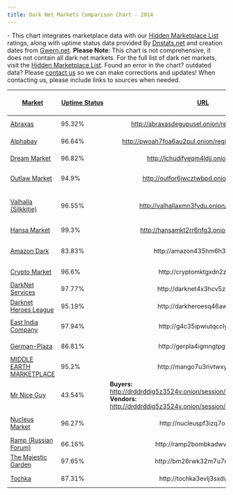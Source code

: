 ```yaml
---
title: Dark Net Markets Comparison Chart - 2014
---
```


<p><strong></strong> - This chart integrates marketplace data with our <a href="/2013/10/28/updated-llist-of-hidden-marketplaces-tor-i2p/">Hidden Marketplace List</a> ratings, along with uptime status data provided By <a href="https://dnstats.net/">Dnstats.net</a> and creation dates from <a href="http://www.gwern.net/Black-market%20survival">Gwern.net</a>. <strong>Please Note</strong>: This chart is not comprehensive, it does not contain all dark net markets. For the full list of dark net markets, visit the <a href="/2013/10/28/updated-llist-of-hidden-marketplaces-tor-i2p/">Hidden Marketplace List</a>. Found an error in the chart? outdated data? Please <a href="/contact-us/">contact us</a> so we can make corrections and updates! When contacting us, please include links to sources when needed.</p>
<div class="tableCon">
<table id="example" cellspacing="0" width="100%" class="table">
<thead>
<tr>
<th>
<a href='?sort=1&stype=1'>Market</a>
</th>
<th width="100" style="min-width: 99px;">
<a href='?sort=3&stype=0'>Uptime Status<br></a>
</th>
<th>
<a href='?sort=43&stype=0'><div style="text-align: center;"><span style="line-height: 1.42857143;">URL</span></div></a>
</th>
<th>
<a href='?sort=22&stype=0'>Open registration?<br></a>
</th>
<th>
<a href='?sort=29&stype=0'>Offers Multisig?<br></a>
</th>
<th>
<a href='?sort=30&stype=0'>Had Security Issues?!<br></a>
</th>
<th>
<a href='?sort=31&stype=0'>Active warnings<br></a>
</th>
<th>
<a href='?sort=32&stype=0'>Commission<br></a>
</th>
<th>
<a href='?sort=33&stype=0'>Vendor Bond<br></a>
</th>
<th width="50" style="max-width: 50px;">
<a href='?sort=34&stype=0'>2FA<br></a>
</th>
<th width="50" style="max-width: 50px;">
<a href='?sort=35&stype=0'>Forced Vendor PGP<br></a>
</th>
<th>
<a href='?sort=36&stype=0'>FE Allowed?<br></a>
</th>
<th>
<a href='?sort=37&stype=0'>Type<br></a>
</th>
<th>
<a href='?sort=4&stype=0'>Ratings</a>
</th>
<th>
<a href='?sort=44&stype=0'>Created<br></a>
</th>
</tr>
</thead>
<tbody>
<tr>
<td>
<div align="left"><div style="display:none;">0</div><a target="_blank" title="" href="https://www.deepdotweb.com/marketplace-directory/listing/abraxas-market">Abraxas</a> </td>
<td>
<label class='label label-danger'>95.32%</label> <i class='glyphicon glyphicon-arrow-down' style='color:#428bca;'></i> </td>
<td>
<div class="sabai-field-value" align="center"><a href="http://abraxasdegupusel.onion/register/JIYi9utdux" target="_blank" rel="nofollow external">http://abraxasdegupusel.onion/register/JIYi9utdux</a></div> </td>
<td>
<div align="center">Referral</div> </td>
<td>
<div align="center"><div style="display:none;">1</div><img alt="" src="/imgs/2014/11/no.png" align="none"><br></div> </td>
<td>
<div align="center"><img alt="" src="/imgs/2014/11/no-warning.png" align="none"><br></div> </td>
<td>
<div align="center">None<br></div> </td>
<td>
<div align="center">4%</div> </td>
<td>
<div align="center">100USD<br></div> </td>
<td>
<div align="center"><div style="display:none;">1</div><img alt="" src="/imgs/2014/11/yes.png" align="none"><br></div> </td>
<td>
<div align="center"><div style="display:none;">1</div><img alt="" src="/imgs/2014/11/no.png" align="none"><br></div> </td>
<td>
<div align="center">Yes<br></div> </td>
<td>
<div align="center">Market<br></div> </td>
<td>
<div class="sabai-directory-rating"><span class="sabai-rating sabai-rating-25" title="2.75 out of 5 stars"></span> <span class="sabai-directory-rating-average">2.75</span><span class="sabai-directory-rating-count">(202 reviews)</span></div> </td>
<td>
<div align="center">13-12-14</div> </td>
</tr>
<tr>
<td>
<div align="left"><div style="display:none;">1</div><a target="" title="" href="https://www.deepdotweb.com/marketplace-directory/listing/alphabay">Alphabay</a> </td>
<td>
<label class='label label-success'>96.64%</label> <i class='glyphicon glyphicon-arrow-up' style='color:#428bca;'></i> </td>
<td>
<div align="center"><div class="sabai-field-value"><a target="" title="" href="http://pwoah7foa6au2pul.onion/register.php?aff=41211">http://pwoah7foa6au2pul.onion/register.php?aff=41211</a></div></div> </td>
<td>
<div align="center">Open<br></div> </td>
<td>
<div align="center"><div style="display:none;">1</div><img alt="" src="/imgs/2014/11/yes.png" align="none"><br></div> </td>
<td>
<div align="center"><img alt="" src="/imgs/2014/11/no-warning.png" align="none" width="32"><br></div> </td>
<td>
<div align="center">None<br></div> </td>
<td>
<div align="center"> 3.5%</div> </td>
<td>
<div align="center">100$<br></div> </td>
<td>
<div align="center"><div style="display:none;">1</div><img alt="" src="/imgs/2014/11/yes.png" align="none"><br></div> </td>
<td>
<div align="center"><div style="display:none;">1</div><img alt="" src="/imgs/2014/11/yes.png" align="none"><br></div> </td>
<td>
<div align="center">Yes<br></div> </td>
<td>
<div align="center">Free Market<br></div> </td>
<td>
<div class="sabai-directory-rating"><span class="sabai-rating sabai-rating-30" title="3.04 out of 5 stars"></span> <span class="sabai-directory-rating-average">3.04</span><span class="sabai-directory-rating-count">(336 reviews)</span></div> </td>
<td>
<div align="center">22-12-14</div> </td>
</tr>
<tr>
<td>
<div align="left"><div style="display:none;">2</div><span title="UP"><a href="#">Dream Market</a></span></div> </td>
<td>
<label class='label label-success'>96.82%</label> <i class='glyphicon glyphicon-arrow-up' style='color:#428bca;'></i> </td>
<td>
<div align="center"><span><a href="http://lchudifyeqm4ldjj.onion/?ai=1675" target="_blank" rel="nofollow">http://lchudifyeqm4ldjj.onion/?ai=1675</a></span></div> </td>
<td>
<div align="center">Open<br></div> </td>
<td>
<div align="center"><div style="display:none;">1</div><img alt="" src="/imgs/2014/11/no.png" align="none"><br></div> </td>
<td>
<div align="center"><img alt="" src="/imgs/2014/11/no-warning.png" align="none"><br></div> </td>
<td>
<div align="center">None<br></div> </td>
<td>
<div align="center">4%</div> </td>
<td>
<div align="center">0.5BTC</div> </td>
<td>
<div align="center"><div style="display:none;">1</div><img alt="" src="/imgs/2014/11/no.png" align="none"><br></div> </td>
<td>
<div align="center"><div style="display:none;">1</div><img alt="" src="/imgs/2014/11/no.png" align="none"><br></div> </td>
<td>
<div align="center">Yes<br></div> </td>
<td>
<div align="center">Market<br></div> </td>
<td>
<div class="sabai-directory-rating"><span class="sabai-rating sabai-rating-40" title="3.82 out of 5 stars"></span> <span class="sabai-directory-rating-average">3.82</span><span class="sabai-directory-rating-count">(185 reviews)</span></div> </td>
<td>
<div align="center">15-11-13<br></div> </td>
</tr>
<tr>
<td>
<div align="left"><div style="display:none;">3</div><a target="" title="" href="https://www.deepdotweb.com/marketplace-directory/listing/outlaw-market">Outlaw Market</a></div> </td>
<td>
<label class='label label-success'>94.9%</label> <i class='glyphicon glyphicon-arrow-up' style='color:#428bca;'></i> </td>
<td>
<div align="center"> <span> <a href="http://outfor6jwcztwbpd.onion/indxx1.php" target="_blank" rel="nofollow">http://outfor6jwcztwbpd.onion/indxx1.php</a></span>
</div> </td>
<td>
<div align="center">Open<br></div> </td>
<td>
<div align="center"><div style="display:none;">1</div><img alt="" src="/imgs/2014/11/yes.png" align="none"><br></div> </td>
<td>
<div align="center"><div style="display:none;">1</div>

<img src="https://info-gir.github.io/deepdotweb/imgs/2014/11/warning.png" align="none"></a></div> </td>
<td>
<div align="center">None<br></div> </td>
<td>
<div align="center">3%</div> </td>
<td>
<div align="center">3EU/30 Days<br></div> </td>
<td>
<div align="center"><img alt="" src="/imgs/2014/11/yes.png" align="none"><br></div> </td>
<td>
<div align="center"><img alt="" src="/imgs/2014/11/yes.png" align="none"></div> </td>
<td>
<div align="center">Under Conditions<br></div> </td>
<td>
<div align="center">Market<br></div> </td>
<td>
<div class="sabai-directory-rating"><span class="sabai-rating sabai-rating-35" title="3.76 out of 5 stars"></span> <span class="sabai-directory-rating-average">3.76</span><span class="sabai-directory-rating-count">(45 reviews)</span></div> </td>
<td>
<div align="center">29-12-13<br></div> </td>
</tr>
<tr>
<td>
<div align="left"><div style="display:none;">3</div><a target="" title="" href="https://www.deepdotweb.com/marketplace-directory/listing/silkkitie">Valhalla (Silkkitie)</a></div> </td>
<td>
<label class='label label-success'>96.55%</label> <i class='glyphicon glyphicon-arrow-up' style='color:#428bca;'></i> </td>
<td>
<div align="center"><div class="sabai-field-value"><a title="" href="http://valhallaxmn3fydu.onion/register/E3we" target="_blank" rel="nofollow external">http://valhallaxmn3fydu.onion/register/E3we</a></div></div> </td>
<td>
<div align="center">Ref Only<br></div> </td>
<td>
<div align="center"><img alt="" src="/imgs/2014/11/yes.png" align="none"></div> </td>
<td>
<div align="center"><img alt="" src="/imgs/2014/11/no-warning.png" align="none"></div> </td>
<td>
<div align="center">None<br></div> </td>
<td>
<div align="center">2-5%</div> </td>
<td>
<div align="center">0 - 100EUR (reputation based)<br></div> </td>
<td>
<div align="center"><img alt="" src="/imgs/2014/11/yes.png" align="none"></div> </td>
<td>
<div align="center"><img alt="" src="/imgs/2014/11/yes.png" align="none"></div> </td>
<td>
<div align="center">Yes<br></div> </td>
<td>
<div align="center">Market<br></div> </td>
<td>
<div class="sabai-directory-rating"><span class="sabai-rating sabai-rating-35" title="3.61 out of 5 stars"></span> <span class="sabai-directory-rating-average">3.61</span><span class="sabai-directory-rating-count">(22 reviews)</span></div> </td>
<td>
<div align="center">1-10-13<br></div> </td>
</tr>
<tr>
<td>
<div style="display:none;">4</div><a target="" title="" href="https://www.deepdotweb.com/marketplace-directory/listing/hansa-market/">Hansa Market</a><br> </td>
<td>
<label class='label label-success'>99.3%</label> <i class='glyphicon glyphicon-arrow-up' style='color:#428bca;'></i> </td>
<td>
<div align="center"><div class="sabai-field-value"><a href="http://hansamkt2rr6nfg3.onion/affiliate/110" target="_blank" rel="nofollow external">http://hansamkt2rr6nfg3.onion/affiliate/110</a></div></div> </td>
<td>
<div align="center">Open<br></div> </td>
<td>
<div align="center"><img alt="" src="/imgs/2014/11/yes.png" align="none"></div> </td>
<td>
<div align="center"><img alt="" src="/imgs/2014/11/no-warning.png" align="none"></div> </td>
<td>
<div align="center">None<br></div> </td>
<td>
<div align="center">0%<br></div> </td>
<td>
<div align="center">Free<br></div> </td>
<td>
<div align="center"><img alt="" src="/imgs/2014/11/yes.png" align="none"></div> </td>
<td>
<div align="center"><div align="center"><div align="center"><img alt="" src="/imgs/2014/11/yes.png" align="none"></div></div></div> </td>
<td>
<div align="center">No<br></div> </td>
<td>
<div align="center">Market<br></div> </td>
<td>
<div class="sabai-directory-rating"><span class="sabai-rating sabai-rating-45" title="4.50 out of 5 stars"></span> <span class="sabai-directory-rating-average">4.50</span><span class="sabai-directory-rating-count">(21 reviews)</span></div> </td>
<td>
<div align="center">18-07-15<br></div> </td>
</tr>
<tr>
<td>
<a target="" title="" href="https://www.deepdotweb.com/marketplace-directory/listing/amazon-dark">Amazon Dark</a><br> </td>
<td>
<label class='label label-danger'>83.83%</label> <i class='glyphicon glyphicon-arrow-down' style='color:#428bca;'></i> </td>
<td>
<div align="center">http://amazon435hm6h3ye.onion/</div> </td>
<td>
<div align="center">Open</div> </td>
<td>
<div align="center"><div style="display:none;">1</div><img alt="" src="/imgs/2014/11/yes.png" align="none"><br></div> </td>
<td>
<div align="center"><img alt="" src="/imgs/2014/11/no-warning.png" align="none" width="32"><br></div> </td>
<td>
<div align="center">None<br></div> </td>
<td>
<div align="center">3% - 6%<br></div> </td>
<td>
<div align="center">Free / Premium 100$<br></div> </td>
<td>
<div align="center"><div style="display:none;">1</div><img alt="" src="/imgs/2014/11/yes.png" align="none"><br></div> </td>
<td>
<div align="center"><div style="display:none;">0</div><img alt="" src="/imgs/2014/11/yes.png" align="none"><br></div> </td>
<td>
<div align="center">With Permission<br></div> </td>
<td>
<div align="center">Market<br></div> </td>
<td>
<div class="sabai-directory-rating"><span class="sabai-rating sabai-rating-30" title="2.88 out of 5 stars"></span> <span class="sabai-directory-rating-average">2.88</span><span class="sabai-directory-rating-count">(21 reviews)</span></div> </td>
<td>
<div align="center">08-06-15</div> </td>
</tr>
<tr>
<td>
<a target="" title="" href="https://www.deepdotweb.com/marketplace-directory/listing/crypto-market">Crypto Market</a> </td>
<td>
<label class='label label-success'>96.6%</label> <i class='glyphicon glyphicon-arrow-up' style='color:#428bca;'></i> </td>
<td>
<div class="sabai-field-value" align="center">http://cryptomktgxdn2zd.onion</div> </td>
<td>
<div align="center">Open<br></div> </td>
<td>
<div align="center"><img alt="" src="/imgs/2014/11/no.png" align="none"></div> </td>
<td>
<div align="center"><img alt="" src="/imgs/2014/11/no-warning.png" align="none"></div> </td>
<td>
<div align="center">None<br></div> </td>
<td>
<div align="center">3%<br></div> </td>
<td>
<div align="center">Free<br></div> </td>
<td>
<div align="center"><img alt="" src="/imgs/2014/11/yes.png" align="none"><br></div> </td>
<td>
<div align="center"><img alt="" src="/imgs/2014/11/no.png" align="none"></div> </td>
<td>
<div align="center">Yes<br></div> </td>
<td>
<div align="center">Market<br></div> </td>
<td>
<div class="sabai-directory-rating"><span class="sabai-rating sabai-rating-35" title="3.57 out of 5 stars"></span> <span class="sabai-directory-rating-average">3.57</span><span class="sabai-directory-rating-count">(116 reviews)</span></div> </td>
<td>
<div align="center">22-12-14<br></div> </td>
</tr>
<tr>
<td>
<span title="UP"><a href="#">DarkNet Services</a></span> </td>
<td>
<label class='label label-danger'>97.77%</label> <i class='glyphicon glyphicon-arrow-down' style='color:#428bca;'></i> </td>
<td>
<div align="center"> <span> http://darknet4x3hcv5zp.onion/</span>
</div> </td>
<td>
<div align="center">Open<br></div> </td>
<td>
<div align="center"><div style="display:none;">1</div><img alt="" src="/imgs/2014/11/no.png" align="none"><br></div> </td>
<td>
<div align="center"><img alt="" src="/imgs/2014/11/no-warning.png" align="none"></div> </td>
<td>
<div align="center">None<br></div> </td>
<td>
<div align="center">4%<br></div> </td>
<td>
<div align="center">50$ Per month<br></div> </td>
<td>
<div align="center"><div style="display:none;">1</div><img alt="" src="/imgs/2014/11/no.png" align="none"><br></div> </td>
<td>
<div align="center"><div style="display:none;">1</div><img alt="" src="/imgs/2014/11/no.png" align="none"><br></div> </td>
<td>
<div align="center">Yes<br></div> </td>
<td>
<div align="center">Vendor Shop Hosting<br></div> </td>
<td>
<div class="sabai-directory-rating"><span class="sabai-rating sabai-rating-35" title="3.21 out of 5 stars"></span> <span class="sabai-directory-rating-average">3.21</span><span class="sabai-directory-rating-count">(17 reviews)</span></div> </td>
<td>
<div align="center">17-5-14<br></div> </td>
</tr>
<tr>
<td>
<a target="" title="" href="https://www.deepdotweb.com/marketplace-directory/listing/darknet-heroes-league">Darknet Heroes League</a> </td>
<td>
<label class='label label-success'>95.19%</label> <i class='glyphicon glyphicon-arrow-up' style='color:#428bca;'></i> </td>
<td>
<div align="center">http://darkheroesq46awl.onion/<br></div> </td>
<td>
<div align="center">Open<br></div> </td>
<td>
<div align="center"><div style="display:none;">0</div><img alt="" src="/imgs/2014/11/no.png" align="none"><br></div> </td>
<td>
<div align="center"><img alt="" src="/imgs/2014/11/no-warning.png" align="none" width="32"><br></div> </td>
<td>
<div align="center">None<br></div> </td>
<td>
<div align="center">?<br></div> </td>
<td>
<div align="center">Invited Vendors<br></div> </td>
<td>
<div align="center"><div style="display:none;">1</div><img alt="" src="/imgs/2014/11/yes.png" align="none"><br></div> </td>
<td>
<div align="center"><div style="display:none;">0</div><img alt="" src="/imgs/2014/11/no.png" align="none"><br></div> </td>
<td>
<div align="center">Yes<br></div> </td>
<td>
<div align="center">Market<br></div> </td>
<td>
<div class="sabai-directory-rating"><span class="sabai-rating sabai-rating-25" title="2.71 out of 5 stars"></span> <span class="sabai-directory-rating-average">2.71</span><span class="sabai-directory-rating-count">(21 reviews)</span></div> </td>
<td>
<div align="center">27-5-15<br></div> </td>
</tr>
<tr>
<td>
<div align="left"><a target="" title="" href="https://www.deepdotweb.com/marketplace-directory/listing/east-india-company">East India Company</a><br></div> </td>
<td>
<label class='label label-success'>97.94%</label> <i class='glyphicon glyphicon-arrow-up' style='color:#428bca;'></i> </td>
<td>
<div align="center">http://g4c35ipwiutqccly.onion/<br></div> </td>
<td>
<div align="center">Open<br></div> </td>
<td>
<div align="center"><div style="display:none;">0</div><img alt="" src="/imgs/2014/11/yes.png" align="none"><br></div> </td>
<td>
<div align="center">

<img src="https://info-gir.github.io/deepdotweb/imgs/2014/11/warning.png" align="none" width="32"></a><br></div> </td>
<td>
<div align="center">None<br></div> </td>
<td>
<div align="center">?<br></div> </td>
<td>
<div align="center">0.1BTC</div> </td>
<td>
<div align="center"><div style="display:none;">1</div><img alt="" src="/imgs/2014/11/yes.png" align="none"><br></div> </td>
<td>
<div align="center"><div style="display:none;">0</div><img alt="" src="/imgs/2014/11/no.png" align="none"><br></div> </td>
<td>
<div align="center">Yes<br></div> </td>
<td>
<div align="center">Eu Market<br></div> </td>
<td>
<div class="sabai-directory-rating"><span class="sabai-rating sabai-rating-40" title="4.15 out of 5 stars"></span> <span class="sabai-directory-rating-average">4.15</span><span class="sabai-directory-rating-count">(43 reviews)</span></div> </td>
<td>
<div align="center">28-4-15<br></div> </td>
</tr>
<tr>
<td>
<a target="" title="" href="https://www.deepdotweb.com/marketplace-directory/listing/german-plaza/">German-Plaza</a><br> </td>
<td>
<label class='label label-success'>86.81%</label> <i class='glyphicon glyphicon-arrow-up' style='color:#428bca;'></i> </td>
<td>
<div align="center"><div class="sabai-field-value">http://gerpla4igmngtpgw.onion</div></div> </td>
<td>
<div align="center">Open<br></div> </td>
<td>
<div align="center"><img alt="" src="/imgs/2014/11/no.png" align="none"><br></div> </td>
<td>
<div align="center"><img alt="" src="/imgs/2014/11/no-warning.png" align="none"><br></div> </td>
<td>
<div align="center">None<br></div> </td>
<td>
<div align="center">7% - 30%<br></div> </td>
<td>
<div align="center">50 - 250EUR<br></div> </td>
<td>
<div align="center"><img alt="" src="/imgs/2014/11/yes.png" align="none"></div> </td>
<td>
<div align="center"><img alt="" src="/imgs/2014/11/no.png" align="none"></div> </td>
<td>
<div align="center">No<br></div> </td>
<td>
<div align="center">Digital Items<br></div> </td>
<td>
<center>Not available</center> </td>
<td>
<div align="center">1-4-15<br></div> </td>
</tr>
<tr>
<td>
<span title="UP"><a href="#">MIDDLE EARTH MARKETPLACE</a></span> </td>
<td>
<label class='label label-success'>95.2%</label> <i class='glyphicon glyphicon-arrow-up' style='color:#428bca;'></i> </td>
<td>
<div align="center"> <span> http://mango7u3rivtwxy7.onion</span>
</div> </td>
<td>
<div align="center">Open<br></div> </td>
<td>
<div align="center"><div style="display:none;">1</div><img alt="" src="/imgs/2014/11/no.png" align="none"><br></div> </td>
<td>
<div align="center"><img alt="" src="/imgs/2014/11/no-warning.png" align="none"></div> </td>
<td>
<div align="center">Disable JS<br></div> </td>
<td>
<div align="center">2% - 6%<br></div> </td>
<td>
<div align="center">?</div> </td>
<td>
<div align="center"><img alt="" src="/imgs/2014/11/yes.png" align="none"><br></div> </td>
<td>
<div align="center"><div style="display:none;">1</div><img alt="" src="/imgs/2014/11/no.png" align="none"><br></div> </td>
<td>
<div align="center">Yes<br></div> </td>
<td>
<div align="center">Market<br></div> </td>
<td>
<div class="sabai-directory-rating"><span class="sabai-rating sabai-rating-30" title="2.96 out of 5 stars"></span> <span class="sabai-directory-rating-average">2.96</span><span class="sabai-directory-rating-count">(415 reviews)</span></div> </td>
<td>
<div align="center">22-6-14<br></div> </td>
</tr>
<tr>
<td>
<a target="" title="" href="https://www.deepdotweb.com/marketplace-directory/listing/mr-nice-guy">Mr Nice Guy</a> </td>
<td>
<label class='label label-danger'>43.54%</label> <i class='glyphicon glyphicon-arrow-down' style='color:#428bca;'></i> </td>
<td>
<div class="sabai-directory-custom-fields">
<div class="sabai-directory-field sabai-field-type-link sabai-field-name-field-buyerreg sabai-clearfix">
<div class="sabai-field-label"><b>Buyers:</b></div>
<div class="sabai-field-value"><a target="_blank" title="" href="http://drddrddig5z3524v.onion/session/register/D6CCEE">http://drddrddig5z3524v.onion/session/register/D6CCEE</a></div>
</div>
<div class="sabai-directory-field sabai-field-type-link sabai-field-name-field-vendreg sabai-clearfix">
<div class="sabai-field-label"><b>Vendors:</b></div>
<div class="sabai-field-value"><a target="_blank" title="" href="http://drddrddig5z3524v.onion/session/register_vendor/D6CCEE">http://drddrddig5z3524v.onion/session/register_vendor/D6CCEE</a></div>
</div>
</div> </td>
<td>
<div align="center">Open<br></div> </td>
<td>
<div align="center"><img alt="" src="/imgs/2014/11/yes.png" align="none"><br></div> </td>
<td>
<div align="center"><img alt="" src="/imgs/2014/11/no-warning.png" align="none" width="32"><br></div> </td>
<td>
<div align="center">None<br></div> </td>
<td>
<div align="center">1.9%</div> </td>
<td>
<div align="center">39.00 EUR</div> </td>
<td>
<div align="center"><div style="display:none;">1</div><img alt="" src="/imgs/2014/11/yes.png" align="none"><br></div> </td>
<td>
<div align="center"><img alt="" src="/imgs/2014/11/yes.png" align="none"><br></div> </td>
<td>
<div align="center">Yes<br></div> </td>
<td>
<div align="center">Market<br></div> </td>
<td>
<div class="sabai-directory-rating"><span class="sabai-rating sabai-rating-35" title="3.25 out of 5 stars"></span> <span class="sabai-directory-rating-average">3.25</span><span class="sabai-directory-rating-count">(131 reviews)</span></div> </td>
<td>
<div align="center">20-2-15<br></div> </td>
</tr>
<tr>
<td>
<a target="" title="" href="https://www.deepdotweb.com/marketplace-directory/listing/nucleus-market">Nucleus Market</a> </td>
<td>
<label class='label label-danger'>96.27%</label> <i class='glyphicon glyphicon-arrow-down' style='color:#428bca;'></i> </td>
<td>
<div align="center">http://nucleuspf3izq7o6.onion</div> </td>
<td>
<div align="center">Open<br></div> </td>
<td>
<div align="center"><div style="display:none;">1</div><img alt="" src="/imgs/2014/11/no.png" align="none"><br></div> </td>
<td>
<div align="center"><img alt="" src="/imgs/2014/11/no-warning.png" align="none"></div> </td>
<td>
<div align="center">None<br></div> </td>
<td>
<div align="center">4%<br></div> </td>
<td>
<div align="center">100USD<br></div> </td>
<td>
<div align="center"><img alt="" src="/imgs/2014/11/yes.png" align="none"></div> </td>
<td>
<div align="center"><div style="display:none;">1</div><img alt="" src="/imgs/2014/11/no.png" align="none"><br></div> </td>
<td>
<div align="center">For Verified Vendors<br></div> </td>
<td>
<div align="center">Market<br></div> </td>
<td>
<div class="sabai-directory-rating"><span class="sabai-rating sabai-rating-25" title="2.74 out of 5 stars"></span> <span class="sabai-directory-rating-average">2.74</span><span class="sabai-directory-rating-count">(356 reviews)</span></div> </td>
<td>
<div align="center">24-10-14<br></div> </td>
</tr>
<tr>
<td>
<a target="" title="" href="https://www.deepdotweb.com/marketplace-directory/listing/ramp-russian-anonymous-marketplace">Ramp (Russian Forum)</a><br> </td>
<td>
<label class='label label-danger'>66.16%</label> <i class='glyphicon glyphicon-arrow-down' style='color:#428bca;'></i> </td>
<td>
<div align="center"> <div class="sabai-field-value">http://ramp2bombkadwvgz.onion</div>
</div> </td>
<td>
<div align="center">Open<br></div> </td>
<td>
<div align="center">?<br></div> </td>
<td>
<div align="center"><img alt="" src="/imgs/2014/11/no-warning.png" align="none"></div> </td>
<td>
<div align="center">None<br></div> </td>
<td>
<div align="center">?<br></div> </td>
<td>
<div align="center">?<br></div> </td>
<td>
<div align="center">?<br></div> </td>
<td>
<div align="center">?<br></div> </td>
<td>
<div align="center">Yes<br></div> </td>
<td>
<div align="center">Forum<br></div> </td>
<td>
<div class="sabai-directory-rating"><span class="sabai-rating sabai-rating-40" title="4.04 out of 5 stars"></span> <span class="sabai-directory-rating-average">4.04</span><span class="sabai-directory-rating-count">(23 reviews)</span></div> </td>
<td>
<div align="center">?<br></div> </td>
</tr>
<tr>
<td>
<span title="UP"><a href="#">The Majestic Garden</a></span> </td>
<td>
<label class='label label-success'>97.65%</label> <i class='glyphicon glyphicon-arrow-up' style='color:#428bca;'></i> </td>
<td>
<div align="center">http://bm26rwk32m7u7rec.onion</div> </td>
<td>
<div align="center">Open<br></div> </td>
<td>
<div align="center"><div style="display:none;">1</div><img alt="" src="/imgs/2014/11/no.png" align="none"><br></div> </td>
<td>
<div align="center"><img alt="" src="/imgs/2014/11/no-warning.png" align="none"><br></div> </td>
<td>
<div align="center">None<br></div> </td>
<td>
<div align="center">Donations<br></div> </td>
<td>
<div align="center">By invite<br></div> </td>
<td>
<div align="center"><div style="display:none;">1</div><img alt="" src="/imgs/2014/11/no.png" align="none"><br></div> </td>
<td>
<div align="center"><div style="display:none;">1</div><img alt="" src="/imgs/2014/11/no.png" align="none"><br></div> </td>
<td>
<div align="center">Yes<br></div> </td>
<td>
<div align="center">Forum<br></div> </td>
<td>
<div class="sabai-directory-rating"><span class="sabai-rating sabai-rating-35" title="3.38 out of 5 stars"></span> <span class="sabai-directory-rating-average">3.38</span><span class="sabai-directory-rating-count">(4 reviews)</span></div> </td>
<td>
<div align="center">?</div> </td>
</tr>
<tr>
<td>
<a target="" title="" href="https://www.deepdotweb.com/marketplace-directory/listing/t%E2%80%A2chka-free-market">Tochka</a> </td>
<td>
<label class='label label-success'>87.31%</label> <i class='glyphicon glyphicon-arrow-up' style='color:#428bca;'></i> </td>
<td>
<div align="center"><div class="sabai-field-value">http://tochka3evlj3sxdv.onion/</div></div> </td>
<td>
<div align="center">Open<br></div> </td>
<td>
<div align="center"><div style="display:none;">1</div><img alt="" src="/imgs/2014/11/no.png" align="none"><br></div> </td>
<td>
<div align="center"><img alt="" src="/imgs/2014/11/no-warning.png" align="none" width="32"><br></div> </td>
<td>
<div align="center">None<br></div> </td>
<td>
<div align="center">2% - 10%<br></div> </td>
<td>
<div align="center">?<br></div> </td>
<td>
<div align="center"><div style="display:none;">1</div><img alt="" src="/imgs/2014/11/yes.png" align="none"><br></div> </td>
<td>
<div align="center"><div style="display:none;">1</div><img alt="" src="/imgs/2014/11/yes.png" align="none"><br></div> </td>
<td>
<div align="center">Yes</div> </td>
<td>
<div align="center">Market/Local<br></div> </td>
<td>
<div class="sabai-directory-rating"><span class="sabai-rating sabai-rating-40" title="3.83 out of 5 stars"></span> <span class="sabai-directory-rating-average">3.83</span><span class="sabai-directory-rating-count">(20 reviews)</span></div> </td>
<td>
<div align="center">30-1-14<br></div> </td>
</tr>
</tbody>
</table>
</div>


